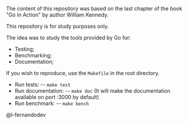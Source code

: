 The content of this repository was based on the last chapter of the book "Go in Action" by author William Kennedy.

This repository is for study purposes only.

The idea was to study the tools provided by Go for:

- Testing;
- Benchmarking;
- Documentation;

If you wish to reproduce, use the `Makefile` in the root directory.
- Run tests:
-- `make test`
- Run documentation:
-- `make doc` (It will make the documentation available on port :3000 by default)
- Run benchmark:
-- `make bench`

@l-fernandodev